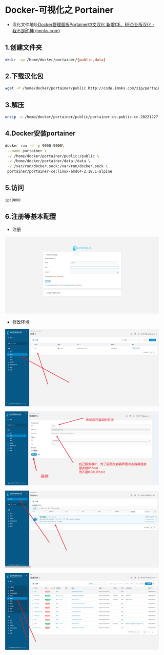 # Docker-可视化之 Portainer

- 汉化文件地址[Docker管理面板Portainer中文汉化 新增CE、EE企业版汉化 - 我不是矿神 (imnks.com)](https://imnks.com/3406.html)



## 1.创建文件夹

```sh
mkdir -vp /home/docker/portainer/{public,data}
```

## 2.下载汉化包

```sh
wget -P /home/docker/portainer/public http://code.imnks.com/zip/portainer-ce-public-cn-20221227.zip
```

## 3.解压

```sh
unzip -u /home/docker/portainer/public/portainer-ce-public-cn-20221227.zip -d /home/docker/portainer/
```

## 4.Docker安装portainer

```sh
docker run -d -p 9000:9000\
 --name portainer \
 -v /home/docker/portainer/public:/public \
 -v /home/docker/portainer/data:/data \
 -v /var/run/docker.sock:/var/run/docker.sock \
 portainer/portainer-ce:linux-amd64-2.18.1-alpine
```

## 5.访问

```sh
ip:9000
```

## 6.注册等基本配置

- 注册

![image-20230331233124861](../img/image-20230331233124861.png)

- 修改环境

![image-20230331233738245](../img/image-20230331233738245.png)

![image-20230331234107082](../img/image-20230331234107082.png)

![image-20230331234235177](../img/image-20230331234235177.png)

![image-20230331234322010](../img/image-20230331234322010.png)
